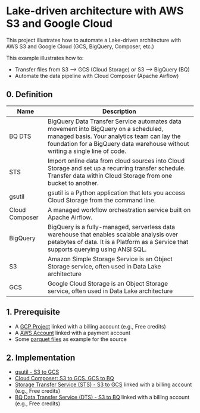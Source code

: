 # Lake-driven architecture with AWS S3 and Google Cloud

This project illustrates how to automate a Lake-driven architecture with AWS S3 and Google Cloud (GCS, BigQuery, Composer, etc.)

This example illustrates how to:
* Transfer files from S3 --> GCS (Cloud Storage) or S3 --> BigQuery (BQ)
* Automate the data pipeline with Cloud Composer (Apache Airflow)

## 0. Definition

| Name      | Description | 
|-----------|-------------|
| BQ DTS | BigQuery Data Transfer Service automates data movement into BigQuery on a scheduled, managed basis. Your analytics team can lay the foundation for a BigQuery data warehouse without writing a single line of code.
| STS | Import online data from cloud sources into Cloud Storage and set up a recurring transfer schedule. Transfer data within Cloud Storage from one bucket to another.
| gsutil | gsutil is a Python application that lets you access Cloud Storage from the command line. 
| Cloud Composer | A managed workflow orchestration service built on Apache Airflow.
| BigQuery | BigQuery is a fully-managed, serverless data warehouse that enables scalable analysis over petabytes of data. It is a Platform as a Service that supports querying using ANSI SQL.
| S3 | Amazon Simple Storage Service is an Object Storage service, often used in Data Lake architecture
| GCS | Google Cloud Storage is an Object Storage service, often used in Data Lake architecture


## 1. Prerequisite

* A [GCP Project](https://cloud.google.com/resource-manager/docs/creating-managing-projects#creating_a_project) linked with a billing account (e.g., Free credits)
* A [AWS Account](https://aws.amazon.com/) linked with a payment account
* Some [parquet files](https://github.com/Teradata/kylo/tree/master/samples/sample-data/parquet) as example for the source

## 2. Implementation

* [gsutil - S3 to GCS](https://cloud.google.com/resource-manager/docs/creating-managing-projects#creating_a_project) 
* [Cloud Composer: S3 to GCS. GCS to BQ](https://cloud.google.com/resource-manager/docs/creating-managing-projects#creating_a_project)
* [Storage Transfer Service (STS) - S3 to GCS](https://cloud.google.com/resource-manager/docs/creating-managing-projects#creating_a_project) linked with a billing account (e.g., Free credits)
* [BQ Data Transfer Service (DTS) -  S3 to BQ](https://cloud.google.com/resource-manager/docs/creating-managing-projects#creating_a_project) linked with a billing account (e.g., Free credits)
